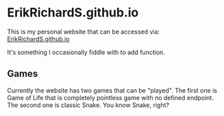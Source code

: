 # ErikRichardS.github.io
This is my personal website that can be accessed via: [ErikRichardS.github.io](ErikRichardS.github.io)

It's something I occasionally fiddle with to add function. 

## Games
Currently the website has two games that can be "played". The first one is Game of Life that is completely pointless game with no defined endpoint. The second one is classic Snake. You know Snake, right?

